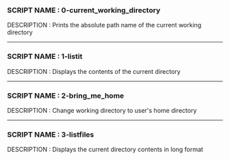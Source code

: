 ### SCRIPT NAME : 0-current_working_directory
DESCRIPTION : Prints the absolute path name of the current working directory

--- 

### SCRIPT NAME : 1-listit
DESCRIPTION : Displays the contents of the current directory

--- 

### SCRIPT NAME : 2-bring_me_home
DESCRIPTION : Change working directory to user's home directory

--- 

### SCRIPT NAME : 3-listfiles
DESCRIPTION : Displays the current directory contents in long format
